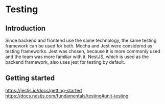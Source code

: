 # Testing

## Introduction

Since backend and frontend use the same technology, the same testing framework can be used for both. Mocha and Jest were considered as testing frameworks. Jest was chosen, because it is more commonly used and the team was more familiar with it. NestJS, which is used as the backend framework, also uses jest for testing by default.

## Getting started

https://jestjs.io/docs/getting-started
https://docs.nestjs.com/fundamentals/testing#unit-testing